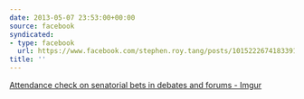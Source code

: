 ```yaml
---
date: 2013-05-07 23:53:00+00:00
source: facebook
syndicated:
- type: facebook
  url: https://www.facebook.com/stephen.roy.tang/posts/10152226741833912
title: ''
---
```


[Attendance check on senatorial bets in debates and forums - Imgur](http://imgur.com/r/Philippines/fOuLERe)